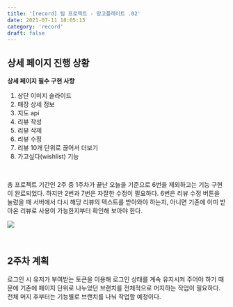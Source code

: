 ```yaml
---
title: '[record] 팀 프로젝트 - 망고플레이트 .02'
date: 2021-07-11 18:05:13
category: 'record'
draft: false
---
```


## 상세 페이지 진행 상황

**상세 페이지 필수 구현 사항**

1. 상단 이미지 슬라이드
2. 매장 상세 정보
3. 지도 api
4. 리뷰 작성
5. 리뷰 삭제
6. 리뷰 수정
7. 리뷰 10개 단위로 끊어서 더보기
8. 가고싶다(wishlist) 기능

<br />

총 프로젝트 기간인 2주 중 1주차가 끝난 오늘을 기준으로 6번을 제외하고는 기능 구현이 완료되었다. 하지만 2번과 7번은 자잘한 수정이 필요하다. 6번은 리뷰 수정 버튼을 눌렀을 때 서버에서 다시 해당 리뷰의 텍스트를 받아와야 하는지, 아니면 기존에 이미 받아온 리뷰로 사용이 가능한지부터 확인해 보아야 한다.

![](https://images.velog.io/images/anachrosh/post/1e23a99d-1b18-4527-9dd7-5f8c323a1191/image.png)

<br/>

## 2주차 계획

로그인 시 유저가 부여받는 토큰을 이용해 로그인 상태를 계속 유지시켜 주어야 하기 때문에 기존에 페이지 단위로 나누었던 브랜치를 전체적으로 머지하는 작업이 필요하다. 전체 머지 후부터는 기능별로 브랜치를 나눠 작업할 예정이다.

<br/>
<br/>
<br/>
<br/>
